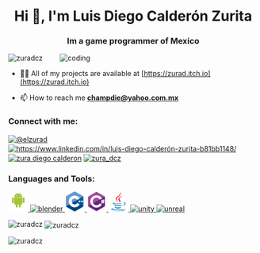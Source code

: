 <h1 align="center">Hi 👋, I'm Luis Diego Calderón Zurita</h1>
<h3 align="center">Im a game programmer of Mexico</h3>
<img align="right" alt="coding" width="400" src="https://sithcomputers.com/wp-content/uploads/2021/02/C-1.gif">

<p align="left"> <img src="https://komarev.com/ghpvc/?username=zuradcz&label=Profile%20views&color=0e75b6&style=flat" alt="zuradcz" /> </p>

- 👨‍💻 All of my projects are available at [https://zurad.itch.io](https://zurad.itch.io)

- 📫 How to reach me **champdie@yahoo.com.mx**

<h3 align="left">Connect with me:</h3>
<p align="left">
<a href="https://twitter.com/@elzurad" target="blank"><img align="center" src="https://raw.githubusercontent.com/rahuldkjain/github-profile-readme-generator/master/src/images/icons/Social/twitter.svg" alt="@elzurad" height="30" width="40" /></a>
<a href="https://linkedin.com/in/https://www.linkedin.com/in/luis-diego-calderón-zurita-b81bb1148/" target="blank"><img align="center" src="https://raw.githubusercontent.com/rahuldkjain/github-profile-readme-generator/master/src/images/icons/Social/linked-in-alt.svg" alt="https://www.linkedin.com/in/luis-diego-calderón-zurita-b81bb1148/" height="30" width="40" /></a>
<a href="https://fb.com/zura diego calderon" target="blank"><img align="center" src="https://raw.githubusercontent.com/rahuldkjain/github-profile-readme-generator/master/src/images/icons/Social/facebook.svg" alt="zura diego calderon" height="30" width="40" /></a>
<a href="https://instagram.com/zura_dcz" target="blank"><img align="center" src="https://raw.githubusercontent.com/rahuldkjain/github-profile-readme-generator/master/src/images/icons/Social/instagram.svg" alt="zura_dcz" height="30" width="40" /></a>
</p>

<h3 align="left">Languages and Tools:</h3>
<p align="left"> <a href="https://developer.android.com" target="_blank" rel="noreferrer"> <img src="https://raw.githubusercontent.com/devicons/devicon/master/icons/android/android-original-wordmark.svg" alt="android" width="40" height="40"/> </a> <a href="https://www.blender.org/" target="_blank" rel="noreferrer"> <img src="https://download.blender.org/branding/community/blender_community_badge_white.svg" alt="blender" width="40" height="40"/> </a> <a href="https://www.w3schools.com/cpp/" target="_blank" rel="noreferrer"> <img src="https://raw.githubusercontent.com/devicons/devicon/master/icons/cplusplus/cplusplus-original.svg" alt="cplusplus" width="40" height="40"/> </a> <a href="https://www.w3schools.com/cs/" target="_blank" rel="noreferrer"> <img src="https://raw.githubusercontent.com/devicons/devicon/master/icons/csharp/csharp-original.svg" alt="csharp" width="40" height="40"/> </a> <a href="https://www.java.com" target="_blank" rel="noreferrer"> <img src="https://raw.githubusercontent.com/devicons/devicon/master/icons/java/java-original.svg" alt="java" width="40" height="40"/> </a> <a href="https://unity.com/" target="_blank" rel="noreferrer"> <img src="https://www.vectorlogo.zone/logos/unity3d/unity3d-icon.svg" alt="unity" width="40" height="40"/> </a> <a href="https://unrealengine.com/" target="_blank" rel="noreferrer"> <img src="https://raw.githubusercontent.com/kenangundogan/fontisto/036b7eca71aab1bef8e6a0518f7329f13ed62f6b/icons/svg/brand/unreal-engine.svg" alt="unreal" width="40" height="40"/> </a> </p>

<p><img align="left" src="https://github-readme-stats.vercel.app/api/top-langs?username=zuradcz&show_icons=true&locale=en&layout=compact" alt="zuradcz" /></p>

<p>&nbsp;<img align="center" src="https://github-readme-stats.vercel.app/api?username=zuradcz&show_icons=true&locale=en" alt="zuradcz" /></p>

<p><img align="center" src="https://github-readme-streak-stats.herokuapp.com/?user=zuradcz&" alt="zuradcz" /></p>
